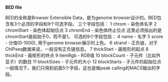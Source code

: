 **BED file**

BED的全称是Browser Extensible Data，是为genome browser设计的。BED包含有3个必须的字段和9个可选字段。
三个字段包括：
1 chrom - 染色体名字
2 chromStart - 染色体起始位点
3 chromEnd - 染色体终止位点
这里必须指出的是chromStart是起始于0，而不是1。
可选的9个字段包括：
4 name - 名字
5 score - 分值(0-1000), 用于genome browser展示时上色。
6 strand - 正负链，对于ChIPseq数据来说，一般没有正负链信息。
7 thickStart - 画矩形的起点
8 thickEnd - 画矩形的终点
9 itemRgb - RGB值
10 blockCount - 子元件（比如外显子）的数目
11 blockSizes - 子元件的大小
12 blockStarts - 子元件的起始位点
一般情况下，我们只用到前面5个字段，这也是做peak calling的MACS输出的字段。